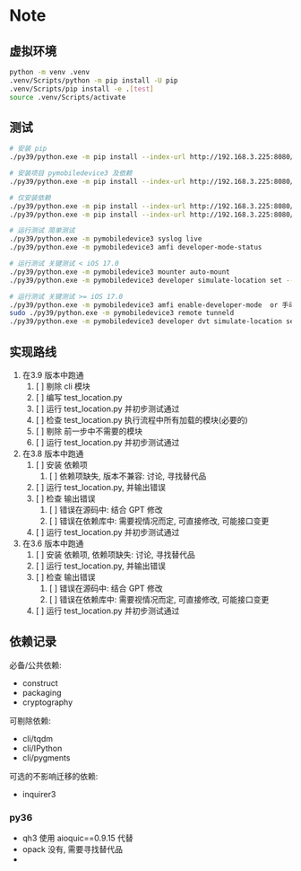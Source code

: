 # Note

## 虚拟环境

```sh
python -m venv .venv
.venv/Scripts/python -m pip install -U pip
.venv/Scripts/pip install -e .[test]
source .venv/Scripts/activate
```

## 测试

```sh
# 安装 pip
./py39/python.exe -m pip install --index-url http://192.168.3.225:8080/simple/ --trusted-host 192.168.3.225 -U pip

# 安装项目 pymobiledevice3 及依赖
./py39/python.exe -m pip install --index-url http://192.168.3.225:8080/simple/ --trusted-host 192.168.3.225 -e .

# 仅安装依赖
./py39/python.exe -m pip install --index-url http://192.168.3.225:8080/simple/ --trusted-host 192.168.3.225 xxx 
./py39/python.exe -m pip install --index-url http://192.168.3.225:8080/simple/ --trusted-host 192.168.3.225 -r requirements.txt

# 运行测试 简单测试
./py39/python.exe -m pymobiledevice3 syslog live
./py39/python.exe -m pymobiledevice3 amfi developer-mode-status

# 运行测试 关键测试 < iOS 17.0
./py39/python.exe -m pymobiledevice3 mounter auto-mount
./py39/python.exe -m pymobiledevice3 developer simulate-location set -- 33.03267791671306 107.08929777145387

# 运行测试 关键测试 >= iOS 17.0
./py39/python.exe -m pymobiledevice3 amfi enable-developer-mode  or 手动开启开发者模式
sudo ./py39/python.exe -m pymobiledevice3 remote tunneld
./py39/python.exe -m pymobiledevice3 developer dvt simulate-location set -- 30.587252101162736 107.08929777145387
```

## 实现路线

1. 在3.9 版本中跑通
   1. [ ] 剔除 cli 模块
   2. [ ] 编写 test_location.py
   3. [ ] 运行 test_location.py 并初步测试通过
   4. [ ] 检查 test_location.py 执行流程中所有加载的模块(必要的)
   5. [ ] 剔除 前一步中不需要的模块
   6. [ ] 运行 test_location.py 并初步测试通过
2. 在3.8 版本中跑通
   1. [ ] 安装 依赖项
      1. [ ] 依赖项缺失, 版本不兼容: 讨论, 寻找替代品
   2. [ ] 运行 test_location.py, 并输出错误
   3. [ ] 检查 输出错误
      1. [ ] 错误在源码中: 结合 GPT 修改
      2. [ ] 错误在依赖库中: 需要视情况而定, 可直接修改, 可能接口变更
   4. [ ] 运行 test_location.py 并初步测试通过
3. 在3.6 版本中跑通
   1. [ ] 安装 依赖项, 依赖项缺失: 讨论, 寻找替代品
   2. [ ] 运行 test_location.py, 并输出错误
   3. [ ] 检查 输出错误
      1. [ ] 错误在源码中: 结合 GPT 修改
      2. [ ] 错误在依赖库中: 需要视情况而定, 可直接修改, 可能接口变更
   4. [ ] 运行 test_location.py 并初步测试通过

## 依赖记录

必备/公共依赖:

- construct
- packaging
- cryptography

可剔除依赖:

- cli/tqdm
- cli/IPython
- cli/pygments

可选的不影响迁移的依赖:

- inquirer3

### py36

- qh3 使用 aioquic==0.9.15 代替
- opack 没有, 需要寻找替代品
- 